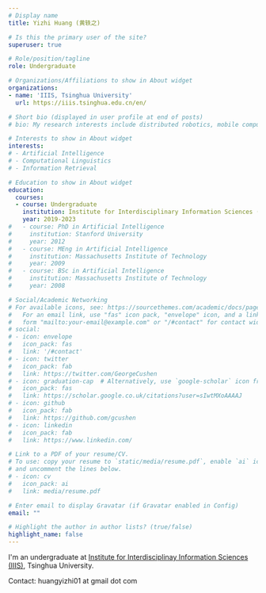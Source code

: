 ```yaml
---
# Display name
title: Yizhi Huang (黄轶之)

# Is this the primary user of the site?
superuser: true

# Role/position/tagline
role: Undergraduate

# Organizations/Affiliations to show in About widget
organizations:
- name: 'IIIS, Tsinghua University'
  url: https://iiis.tsinghua.edu.cn/en/

# Short bio (displayed in user profile at end of posts)
# bio: My research interests include distributed robotics, mobile computing and programmable matter.

# Interests to show in About widget
interests:
# - Artificial Intelligence
# - Computational Linguistics
# - Information Retrieval

# Education to show in About widget
education:
  courses:
  - course: Undergraduate
    institution: Institute for Interdisciplinary Information Sciences (IIIS), Tsinghua University
    year: 2019-2023
#   - course: PhD in Artificial Intelligence
#     institution: Stanford University
#     year: 2012
#   - course: MEng in Artificial Intelligence
#     institution: Massachusetts Institute of Technology
#     year: 2009
#   - course: BSc in Artificial Intelligence
#     institution: Massachusetts Institute of Technology
#     year: 2008

# Social/Academic Networking
# For available icons, see: https://sourcethemes.com/academic/docs/page-builder/#icons
#   For an email link, use "fas" icon pack, "envelope" icon, and a link in the
#   form "mailto:your-email@example.com" or "/#contact" for contact widget.
# social:
# - icon: envelope
#   icon_pack: fas
#   link: '/#contact'
# - icon: twitter
#   icon_pack: fab
#   link: https://twitter.com/GeorgeCushen
# - icon: graduation-cap  # Alternatively, use `google-scholar` icon from `ai` icon pack
#   icon_pack: fas
#   link: https://scholar.google.co.uk/citations?user=sIwtMXoAAAAJ
# - icon: github
#   icon_pack: fab
#   link: https://github.com/gcushen
# - icon: linkedin
#   icon_pack: fab
#   link: https://www.linkedin.com/

# Link to a PDF of your resume/CV.
# To use: copy your resume to `static/media/resume.pdf`, enable `ai` icons in `params.toml`, 
# and uncomment the lines below.
# - icon: cv
#   icon_pack: ai
#   link: media/resume.pdf

# Enter email to display Gravatar (if Gravatar enabled in Config)
email: ""

# Highlight the author in author lists? (true/false)
highlight_name: false
---
```


I'm an undergraduate at [Institute for Interdisciplinay Information Sciences (IIIS)](https://iiis.tsinghua.edu.cn/en/), Tsinghua University.

Contact: huangyizhi01 at gmail dot com

<!--{{< icon name="download" pack="fas" >}} Download my {{< staticref "media/demo_resume.pdf" "newtab" >}}resumé{{< /staticref >}}.-->
